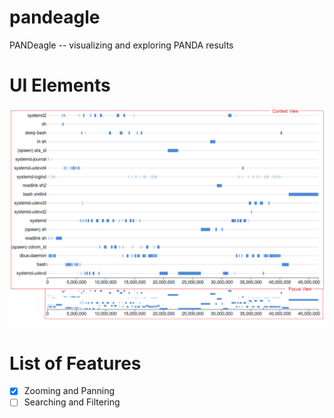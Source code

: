 # pandeagle
PANDeagle -- visualizing and exploring PANDA results

# UI Elements

![Names of UI Elements](img/ui.png)

# List of Features

- [x] Zooming and Panning
- [ ] Searching and Filtering 
